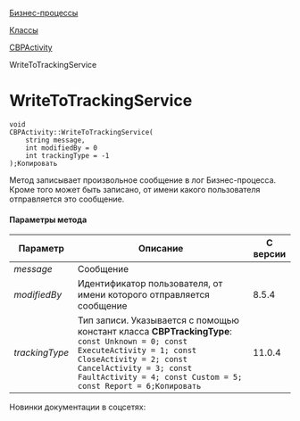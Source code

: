 [Бизнес-процессы](/api_help/bizproc/index.php)

[Классы](/api_help/bizproc/bizproc_classes/index.php)

[CBPActivity](/api_help/bizproc/bizproc_classes/CBPActivity/index.php)

WriteToTrackingService

WriteToTrackingService
======================

```
void
CBPActivity::WriteToTrackingService(
	string message,
	int modifiedBy = 0
	int trackingType = -1
);Копировать
```

Метод записывает произвольное сообщение в лог Бизнес-процесса. Кроме того может быть записано, от имени какого пользователя отправляется это сообщение.

#### Параметры метода

| Параметр | Описание | С версии |
| --- | --- | --- |
| *message* | Сообщение |  |
| *modifiedBy* | Идентификатор пользователя, от имени которого отправляется сообщение | 8.5.4 |
| *trackingType* | Тип записи. Указывается с помощью констант класса **CBPTrackingType**:  ``` const Unknown = 0; const ExecuteActivity = 1; const CloseActivity = 2; const CancelActivity = 3; const FaultActivity = 4; const Custom = 5; const Report = 6;Копировать ``` | 11.0.4 |

Новинки документации в соцсетях:
